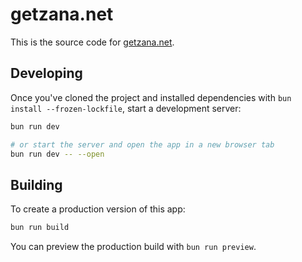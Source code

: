 # getzana.net

This is the source code for [getzana.net](https://getzana.net).

## Developing

Once you've cloned the project and
installed dependencies with `bun install --frozen-lockfile`,
start a development server:

```sh
bun run dev

# or start the server and open the app in a new browser tab
bun run dev -- --open
```

## Building

To create a production version of this app:

```sh
bun run build
```

You can preview the production build with `bun run preview`.
